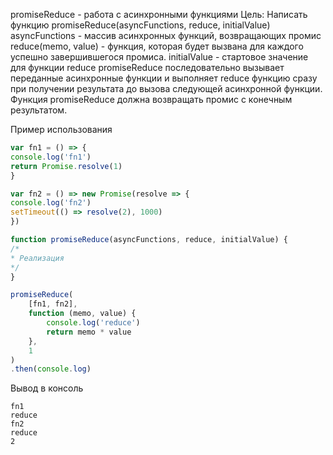 promiseReduce - работа с асинхронными функциями
Цель: Написать функцию promiseReduce(asyncFunctions, reduce, initialValue)
 asyncFunctions - массив асинхронных функций, возвращающих промис 
 reduce(memo, value) - функция, которая будет вызвана для каждого успешно завершившегося промиса. 
 initialValue - стартовое значение для функции reduce 
promiseReduce последовательно вызывает переданные асинхронные функции и выполняет reduce функцию сразу при получении результата до вызова следующей асинхронной функции. Функция promiseReduce должна возвращать промис с конечным результатом.

Пример использования

```javascript
var fn1 = () => {
console.log('fn1')
return Promise.resolve(1)
}

var fn2 = () => new Promise(resolve => {
console.log('fn2')
setTimeout(() => resolve(2), 1000)
})

function promiseReduce(asyncFunctions, reduce, initialValue) {
/*
* Реализация
*/
}

promiseReduce(
	[fn1, fn2],
	function (memo, value) {
		console.log('reduce')
		return memo * value
	},
	1
)
.then(console.log)
```

Вывод в консоль

```
fn1
reduce
fn2
reduce
2
```